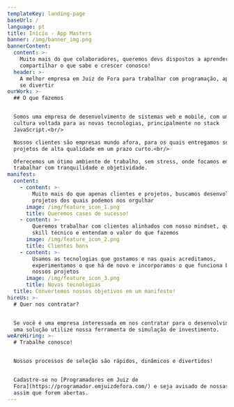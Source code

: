 ```yaml
---
templateKey: landing-page
baseUrl: /
language: pt
title: Início - App Masters
banner: /img/banner_img.png
bannerContent:
  content: >-
    Muito mais do que colaboradores, queremos devs dispostos a aprender sempre,
    compartilhar o que sabe e crescer conosco!
  header: >-
    A melhor empresa em Juiz de Fora para trabalhar com programação, aprender e
    se divertir
ourWork: >-
  ## O que fazemos


  Somos uma empresa de desenvolvimento de sistemas web e mobile, com uma forte
  cultura voltada para as novas tecnologias, principalmente no stack
  JavaScript.<br/>

  Nossos clientes são empresas mundo afora, para os quais entregamos sempre
  projetos de alta qualidade em um prazo curto.<br/>

  Oferecemos um ótimo ambiente de trabalho, sem stress, onde focamos em
  trabalhar com tranquilidade e objetividade.
manifest:
  content:
    - content: >-
        Muito mais do que apenas clientes e projetos, buscamos desenvolver
        projetos dos quais podemos nos orgulhar
      image: /img/feature_icon_1.png
      title: Queremos cases de sucesso!
    - content: >-
        Queremos trabalhar com clientes alinhados com nosso mindset, que tenham
        skill técnico e entendam o valor do que fazemos
      image: /img/feature_icon_2.png
      title: Clientes bons
    - content: >-
        Usamos as tecnologias que gostamos e nas quais acreditamos,
        experimentamos o que há de novo e incorporamos o que funciona bem ao
        nossos projetos
      image: /img/feature_icon_3.png
      title: Novas tecnologias
  title: Convertemos nossos objetivos em um manifesto!
hireUs: >-
  # Quer nos contratar?


  Se você é uma empresa interessada em nos contratar para o desenvolvimento de
  uma solução utilize nossa ferramenta de simulação de investimento.
weAreHiring: >-
  # Trabalhe conosco!


  Nossos processos de seleção são rápidos, dinâmicos e divertidos!


  Cadastre-se no [Programadores em Juiz de
  Fora](https://programador.emjuizdefora.com/) e seja avisado de nossas vagas
  assim que forem abertas.
---
```


